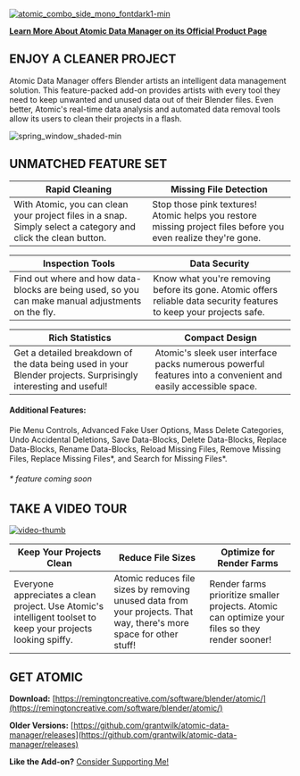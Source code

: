 [![atomic_combo_side_mono_fontdark1-min](https://remingtoncreative.com/wp-content/uploads/2019/07/atomic_combo_side_mono_fontdark1-min.png)](https://remingtoncreative.com/software/blender/atomic/)

[**Learn More About Atomic Data Manager on its Official Product Page**](https://remingtoncreative.com/software/blender/atomic/)


## ENJOY A CLEANER PROJECT
Atomic Data Manager offers Blender artists an intelligent data management solution. This feature-packed add-on provides artists with every tool they need to keep unwanted and unused data out of their Blender files. Even better, Atomic's real-time data analysis and automated data removal tools allow its users to clean their projects in a flash.

![spring_window_shaded-min](https://remingtoncreative.com/wp-content/uploads/2019/07/spring_window_shaded-min.jpg)


## UNMATCHED FEATURE SET

| Rapid Cleaning | Missing File Detection |
|--|--|
| With Atomic, you can clean your project files in a snap. Simply select a category and click the clean button. | Stop those pink textures! Atomic helps you restore missing project files before you even realize they're gone. |

| Inspection Tools | Data Security |
|--|--|
| Find out where and how data-blocks are being used, so you can make manual adjustments on the fly. | Know what you're removing before its gone. Atomic offers reliable data security features to keep your projects safe. |

| Rich Statistics | Compact Design |
|--|--|
| Get a detailed breakdown of the data being used in your Blender projects. Surprisingly interesting and useful! | Atomic's sleek user interface packs numerous powerful features into a convenient and easily accessible space.|

#### Additional Features:
Pie Menu Controls, Advanced Fake User Options, Mass Delete Categories, Undo Accidental Deletions, Save Data-Blocks, Delete Data-Blocks, Replace Data-Blocks, Rename Data-Blocks, Reload Missing Files, Remove Missing Files, Replace Missing Files*, and Search for Missing Files*.

###### \* feature coming soon


## TAKE A VIDEO TOUR
[![video-thumb](https://remingtoncreative.com/wp-content/uploads/2019/08/atomic_addon_tour_play_button-min.jpg)](https://remingtoncreative.com/software/blender/atomic/#tour)

| Keep Your Projects Clean | Reduce File Sizes | Optimize for Render Farms |
|--|--|--|
| Everyone appreciates a clean project. Use Atomic's intelligent toolset to keep your projects looking spiffy. | Atomic reduces file sizes by removing unused data from your projects. That way, there's more space for other stuff! | Render farms prioritize smaller projects. Atomic can optimize your files so they render sooner! |


## GET ATOMIC

**Download:** [https://remingtoncreative.com/software/blender/atomic/](https://remingtoncreative.com/software/blender/atomic/)

**Older Versions:** [https://github.com/grantwilk/atomic-data-manager/releases](https://github.com/grantwilk/atomic-data-manager/releases)



**Like the Add-on?** [Consider Supporting Me!](https://remingtoncreative.com/support/)
